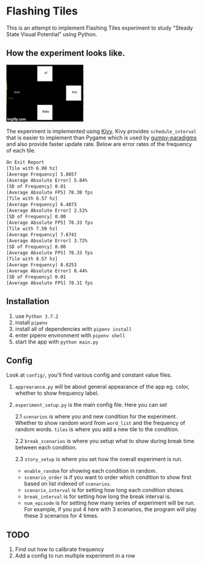 # Flashing Tiles

This is an attempt to implement Flashing Tiles experiment to study "Steady State Visual Potential" using Python.

## How the experiment looks like.
![](demo.gif)

The experiment is implemented using [Kivy](https://github.com/kivy/kivy). Kivy provides `schedule_interval` that is easier
to implement than Pygame which is used by [gumpy-paradigms](https://github.com/gumpy-bci/gumpy-paradigms) 
and also provide faster update rate. Below are error rates of the frequency of each tile. 

```
On Exit Report
[Tile with 6.00 hz]
[Average Frequency] 5.8857
[Average Absolute Error] 5.84%
[SD of Frequency] 0.01
[Average Absolute FPS] 78.30 fps
[Tile with 6.57 hz]
[Average Frequency] 6.4873
[Average Absolute Error] 2.52%
[SD of Frequency] 0.00
[Average Absolute FPS] 78.33 fps
[Tile with 7.50 hz]
[Average Frequency] 7.6741
[Average Absolute Error] 3.72%
[SD of Frequency] 0.00
[Average Absolute FPS] 78.33 fps
[Tile with 8.57 hz]
[Average Frequency] 8.0253
[Average Absolute Error] 8.44%
[SD of Frequency] 0.01
[Average Absolute FPS] 78.31 fps
```

## Installation

1. use `Python 3.7.2`
2. install `pipenv`
3. install all of dependencies with `pipenv install`
4. enter pipenv environment with `pipenv shell`
5. start the app with `python main.py`


## Config

Look at `config/`, you'll find various config and constant value files.

1. `apprearance.py` will be about general appearance of the app eg. color, whether to show frequency label.
2. `experiment_setup.py` is the main config file. Here you can set
    
    2.1 `scenarios` is where you and new condition for the experiment. Whether to show random word from `word_list`
    and the frequency of random words. `tiles` is where you add a new tile to the condition.
    
    2.2 `break_scenarios` is where you setup what to show during break time between each condition.
    
    2.3 `story_setup` is where you set how the overall experiment is run.
    
    - `enable_random` for showing each condition in random.
    - `scenario_order` is if you want to order which condition to show first based on list indexed of `scenarios`.
    - `scenario_interval` is for setting how long each condition shows.
    - `break_interval` is for setting how long the break interval is.
    - `num_episode` is for setting how many series of experiment will be run. For example, if you put 4 here
    with 3 scenarios, the program will play these 3 scenarios for 4 times.

## TODO

1. Find out how to calibrate frequency
2. Add a config to run multiple experiment in a row
